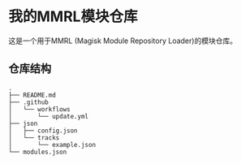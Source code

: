 # 我的MMRL模块仓库

这是一个用于MMRL (Magisk Module Repository Loader)的模块仓库。

## 仓库结构
```
.
├── README.md
├── .github
│   └── workflows
│       └── update.yml
├── json
│   ├── config.json
│   └── tracks
│       └── example.json
└── modules.json
``` 